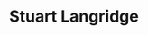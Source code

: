 ---
avatar: /images/people/stuart-langridge.jpg
avatar_small: /images/people/stuart-langridge_small.jpg
bio: Owner of Kryogenix Consulting, co-host of the Bad Voltage podcast. Digital consultancy,
  web strategy, web and mobile development.
gplus: null
homepage: https://kryogenix.org/
instagram: null
linkedin: null
title: Stuart Langridge
twitter: https://twitter.com/sil
type: guest
username: stuart-langridge
youtube: null
---
